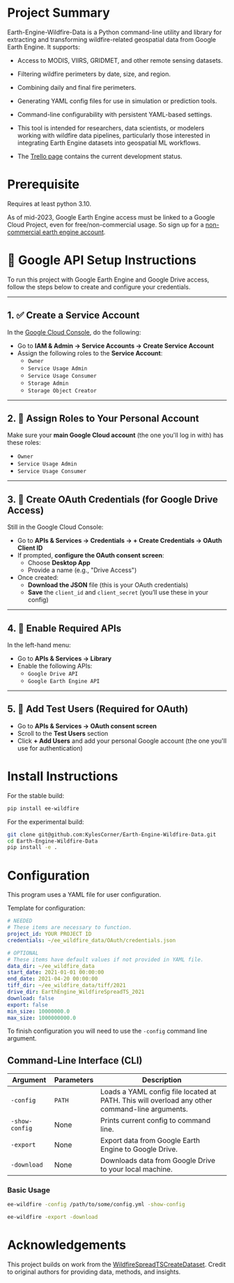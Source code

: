 # Project Summary
Earth-Engine-Wildfire-Data is a Python command-line utility and library for extracting and
transforming wildfire-related geospatial data from Google Earth Engine. It supports:

- Access to MODIS, VIIRS, GRIDMET, and other remote sensing datasets.

- Filtering wildfire perimeters by date, size, and region.

- Combining daily and final fire perimeters.

- Generating YAML config files for use in simulation or prediction tools.

- Command-line configurability with persistent YAML-based settings.

- This tool is intended for researchers, data scientists, or modelers working with wildfire data
pipelines, particularly those interested in integrating Earth Engine datasets into geospatial ML
workflows.

- The [Trello page](https://trello.com/b/eEd18oio/natrual-resource-management-lab) contains the current development status.

# Prerequisite

 Requires at least python 3.10.

 As of mid-2023, Google Earth Engine access must be linked to a Google Cloud Project, even for
 free/non-commercial usage. So sign up for a [non-commercial earth engine account](https://earthengine.google.com/noncommercial/).

# 🔐 Google API Setup Instructions

To run this project with Google Earth Engine and Google Drive access, follow the steps below to create and configure your credentials.

---

## 1. ✅ Create a Service Account

In the [Google Cloud Console](https://console.cloud.google.com/), do the following:

- Go to **IAM & Admin → Service Accounts → Create Service Account**
- Assign the following roles to the **Service Account**:
  - `Owner`
  - `Service Usage Admin`
  - `Service Usage Consumer`
  - `Storage Admin`
  - `Storage Object Creator`

---

## 2. 🔑 Assign Roles to Your Personal Account

Make sure your **main Google Cloud account** (the one you'll log in with) has these roles:

- `Owner`
- `Service Usage Admin`
- `Service Usage Consumer`

---

## 3. 🧭 Create OAuth Credentials (for Google Drive Access)

Still in the Google Cloud Console:

- Go to **APIs & Services → Credentials → + Create Credentials → OAuth Client ID**
- If prompted, **configure the OAuth consent screen**:
  - Choose **Desktop App**
  - Provide a name (e.g., "Drive Access")
- Once created:
  - **Download the JSON** file (this is your OAuth credentials)
  - **Save** the `client_id` and `client_secret` (you’ll use these in your config)

---

## 4. 🚀 Enable Required APIs

In the left-hand menu:

- Go to **APIs & Services → Library**
- Enable the following APIs:
  - `Google Drive API`
  - `Google Earth Engine API`

---

## 5. 👤 Add Test Users (Required for OAuth)

- Go to **APIs & Services → OAuth consent screen**
- Scroll to the **Test Users** section
- Click **+ Add Users** and add your personal Google account (the one you'll use for authentication)

# Install Instructions

For the stable build:
```bash
pip install ee-wildfire
```

For the experimental build:
```bash
git clone git@github.com:KylesCorner/Earth-Engine-Wildfire-Data.git
cd Earth-Engine-Wildfire-Data
pip install -e .
```

# Configuration
This program uses a YAML file for user configuration.

Template for configuration:

```yaml
# NEEDED
# These items are necessary to function.
project_id: YOUR PROJECT ID
credentials: ~/ee_wildfire_data/OAuth/credentials.json

# OPTIONAL
# These items have default values if not provided in YAML file.
data_dir: ~/ee_wildfire_data
start_date: 2021-01-01 00:00:00
end_date: 2021-04-20 00:00:00
tiff_dir: ~/ee_wildfire_data/tiff/2021
drive_dir: EarthEngine_WildfireSpreadTS_2021
download: false
export: false
min_size: 10000000.0
max_size: 1000000000.0

```

To finish configuration you will need to use the `-config` command line argument.

## Command-Line Interface (CLI)
| Argument | Parameters | Description |
| -------- |-- |------------|
| `-config` | `PATH`| Loads a YAML config file located at PATH. This will overload any other command-line arguments.|
| `-show-config`| None | Prints current config to command line. |
| `-export` | None | Export data from Google Earth Engine to Google Drive. |
| `-download`| None | Downloads data from Google Drive to your local machine. |


###  Basic Usage

```bash
ee-wildfire -config /path/to/some/config.yml -show-config
```

```bash
ee-wildfire -export -download
```

# Acknowledgements

This project builds on work from the [WildfireSpreadTSCreateDataset](https://github.com/SebastianGer/WildfireSpreadTSCreateDataset). Credit to original authors for providing data, methods,
and insights.

